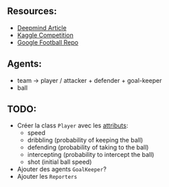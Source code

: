 ## Resources:
- [Deepmind Article](https://www.deepmind.com/blog/advancing-sports-analytics-through-ai-research)
- [Kaggle Competition](https://www.kaggle.com/c/google-football)
- [Google Football Repo](https://github.com/google-research/football)

## Agents:
- team -> player / attacker + defender + goal-keeper
- ball

## TODO:
- Créer la class `Player` avec les [attributs](https://www.fifplay.com/encyclopedia/player-attributes/):
    - speed
    - dribbling (probability of keeping the ball)
    - defending (probability of taking to the ball)
    - intercepting (probability to intercept the ball)
    - shot (initial ball speed)
- Ajouter des agents `GoalKeeper`?
- Ajouter les `Reporters`
